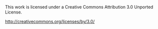This work is licensed under a Creative Commons Attribution 3.0 Unported License.

http://creativecommons.org/licenses/by/3.0/